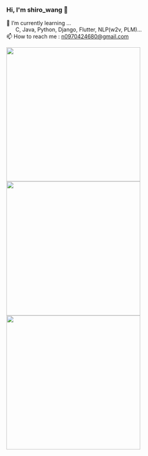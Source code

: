 ### Hi, I'm shiro_wang 👋

 🌱 I’m currently learning ...<br>
    &nbsp;&nbsp;&nbsp;&nbsp;&nbsp;
    C, Java, Python, Django, Flutter, NLP(w2v, PLM)...<br>
 📫 How to reach me : n0970424680@gmail.com




<div>
     <img src="https://github-profile-summary-cards.vercel.app/api/cards/repos-per-language?username=shiro-wang&theme=github_dark" width="350px">
     <img src="https://github-profile-summary-cards.vercel.app/api/cards/most-commit-language?username=shiro-wang&theme=github_dark" width="350px">
     <img src="https://walfiegif.files.wordpress.com/2020/11/out-transparent-28.gif" width="350px">
</div>
<!--
**shiro-wang/shiro-wang** is a ✨ _special_ ✨ repository because its `README.md` (this file) appears on your GitHub profile.

Here are some ideas to get you started:

- 🔭 I’m currently working on ...
- 🌱 I’m currently learning ...
- 👯 I’m looking to collaborate on ...
- 🤔 I’m looking for help with ...
- 💬 Ask me about ...
- 📫 How to reach me: ...
- 😄 Pronouns: ...
- ⚡ Fun fact: ...
-->
